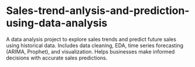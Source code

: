 # Sales-trend-anlysis-and-prediction-using-data-analysis
A data analysis project to explore sales trends and predict future sales using historical data. Includes data cleaning, EDA, time series forecasting (ARIMA, Prophet), and visualization. Helps businesses make informed decisions with accurate sales predictions.
